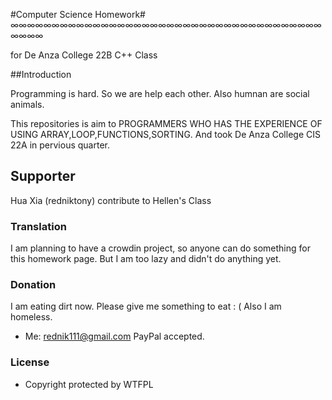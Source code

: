 #Computer Science Homework#
∞∞∞∞∞∞∞∞∞∞∞∞∞∞∞∞∞∞∞∞∞∞∞∞∞∞∞∞∞∞∞∞∞∞∞∞∞∞∞∞∞∞


for De Anza College 22B C++ Class

##Introduction

Programming is hard. So we are help each other.
Also humnan are social animals.

This repositories is aim to PROGRAMMERS WHO HAS THE EXPERIENCE OF USING ARRAY,LOOP,FUNCTIONS,SORTING.
And took De Anza College CIS 22A in pervious quarter.

## Supporter ##

Hua Xia (redniktony) contribute to Hellen's Class

### Translation ###

I am planning to have a crowdin project, so anyone can do something for this homework page. But I am too lazy and didn't do anything yet.

### Donation ###

I am eating dirt now. Please give me something to eat : ( Also I am homeless.

* Me: [rednik111@gmail.com](https://paypal.me/rednik)
PayPal accepted.
### License
* Copyright protected by WTFPL
